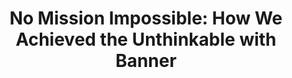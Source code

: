---
title: "No Mission Impossible: How We Achieved the Unthinkable with Banner"
shortDescription: 
description: "How do you upgrade a customized Banner SSB8 in record time and get ready for the cloud? With a lot of guts, grit, and humor. Jackson and David are here to tell you how. They have faced skeptics, challenges, and deadlines, but the key is to never give up. They rallied the campus community around the project’s vision and are making it happen. This is their story of turning the impossible into the incredible."
coAuthors:
- Jackson Bruno
featured_image: ./Slide2.jpg
featured_image_alt: Alt text goes here.
deliveredAt:
- title: Ellucian LIVE 2024
  date: April 7, 2024
  endDate: April 10, 2024
  location: San Antonio, TX, USA
  coPresenters:
  - Jackson Bruno
  files:
  - description: Slides (PDF)
    url: https://cocobokostudios-my.sharepoint.com/:b:/p/david/EUZTiEs1aQZChqdTs2MF6rQBW-3-CQn7IqeGf17N7R qyew?e=j8E1i2
tags:
- ellucian-live-2024
- technology-modernization
- change-management
- ellucian-banner
---